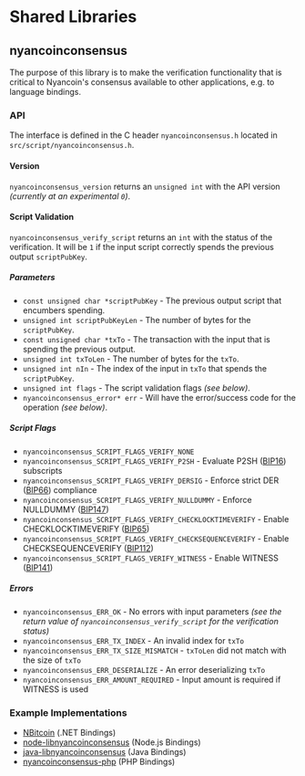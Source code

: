 Shared Libraries
================

## nyancoinconsensus

The purpose of this library is to make the verification functionality that is critical to Nyancoin's consensus available to other applications, e.g. to language bindings.

### API

The interface is defined in the C header `nyancoinconsensus.h` located in  `src/script/nyancoinconsensus.h`.

#### Version

`nyancoinconsensus_version` returns an `unsigned int` with the API version *(currently at an experimental `0`)*.

#### Script Validation

`nyancoinconsensus_verify_script` returns an `int` with the status of the verification. It will be `1` if the input script correctly spends the previous output `scriptPubKey`.

##### Parameters
- `const unsigned char *scriptPubKey` - The previous output script that encumbers spending.
- `unsigned int scriptPubKeyLen` - The number of bytes for the `scriptPubKey`.
- `const unsigned char *txTo` - The transaction with the input that is spending the previous output.
- `unsigned int txToLen` - The number of bytes for the `txTo`.
- `unsigned int nIn` - The index of the input in `txTo` that spends the `scriptPubKey`.
- `unsigned int flags` - The script validation flags *(see below)*.
- `nyancoinconsensus_error* err` - Will have the error/success code for the operation *(see below)*.

##### Script Flags
- `nyancoinconsensus_SCRIPT_FLAGS_VERIFY_NONE`
- `nyancoinconsensus_SCRIPT_FLAGS_VERIFY_P2SH` - Evaluate P2SH ([BIP16](https://github.com/bitcoin/bips/blob/master/bip-0016.mediawiki)) subscripts
- `nyancoinconsensus_SCRIPT_FLAGS_VERIFY_DERSIG` - Enforce strict DER ([BIP66](https://github.com/bitcoin/bips/blob/master/bip-0066.mediawiki)) compliance
- `nyancoinconsensus_SCRIPT_FLAGS_VERIFY_NULLDUMMY` - Enforce NULLDUMMY ([BIP147](https://github.com/bitcoin/bips/blob/master/bip-0147.mediawiki))
- `nyancoinconsensus_SCRIPT_FLAGS_VERIFY_CHECKLOCKTIMEVERIFY` - Enable CHECKLOCKTIMEVERIFY ([BIP65](https://github.com/bitcoin/bips/blob/master/bip-0065.mediawiki))
- `nyancoinconsensus_SCRIPT_FLAGS_VERIFY_CHECKSEQUENCEVERIFY` - Enable CHECKSEQUENCEVERIFY ([BIP112](https://github.com/bitcoin/bips/blob/master/bip-0112.mediawiki))
- `nyancoinconsensus_SCRIPT_FLAGS_VERIFY_WITNESS` - Enable WITNESS ([BIP141](https://github.com/bitcoin/bips/blob/master/bip-0141.mediawiki))

##### Errors
- `nyancoinconsensus_ERR_OK` - No errors with input parameters *(see the return value of `nyancoinconsensus_verify_script` for the verification status)*
- `nyancoinconsensus_ERR_TX_INDEX` - An invalid index for `txTo`
- `nyancoinconsensus_ERR_TX_SIZE_MISMATCH` - `txToLen` did not match with the size of `txTo`
- `nyancoinconsensus_ERR_DESERIALIZE` - An error deserializing `txTo`
- `nyancoinconsensus_ERR_AMOUNT_REQUIRED` - Input amount is required if WITNESS is used

### Example Implementations
- [NBitcoin](https://github.com/NicolasDorier/NBitcoin/blob/master/NBitcoin/Script.cs#L814) (.NET Bindings)
- [node-libnyancoinconsensus](https://github.com/bitpay/node-libnyancoinconsensus) (Node.js Bindings)
- [java-libnyancoinconsensus](https://github.com/dexX7/java-libnyancoinconsensus) (Java Bindings)
- [nyancoinconsensus-php](https://github.com/Bit-Wasp/nyancoinconsensus-php) (PHP Bindings)
